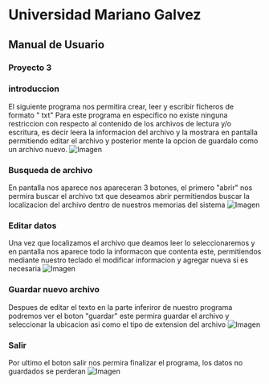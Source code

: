 # Universidad Mariano Galvez
## Manual de Usuario
### Proyecto 3

### introduccion


El siguiente programa nos permitira crear, leer y escribir ficheros de formato " txt" 
Para este programa en especifico no existe ninguna restriccion con respecto al contenido
de los archivos de lectura y/o escritura, es decir leera la informacion del archivo y la 
mostrara en pantalla permitiendo editar el archivo y posterior mente la opcion de guardalo
como un archivo nuevo.
![Imagen](https://i.imgur.com/RbRVj7p.jpg)

### Busqueda de archivo

En pantalla nos aparece nos apareceran 3 botones, el primero "abrir" nos permira buscar 
el archivo txt que deseamos abrir permitiendos buscar la localizacion del archivo dentro 
de nuestros memorias del sistema
![Imagen](https://i.imgur.com/UyA65ll.jpg)



### Editar datos

Una vez que localizamos el archivo que deamos leer lo seleccionaremos y en pantalla nos 
aparece todo la informacon que contenta este, permitiendos mediante nuestro teclado el 
modificar informacion y agregar nueva si es necesaria
![Imagen](https://i.imgur.com/dFrFW5b.jpg)

### Guardar nuevo archivo

Despues de editar el texto en la parte inferiror de nuestro programa podremos ver el boton
"guardar" este permira guardar el archivo y seleccionar la ubicacion asi como el tipo de 
extension del archivo
![Imagen](https://i.imgur.com/PRPqiFj.jpg)

### Salir

Por ultimo el boton salir nos permira finalizar el programa, los datos no guardados se perderan
![Imagen](https://i.imgur.com/QpPjyAO.jpg)